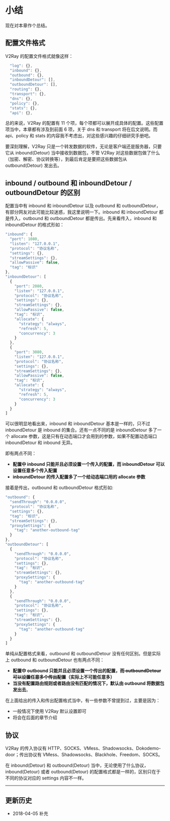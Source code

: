 # 小结

现在对本章作个总结。

## 配置文件格式

V2Ray 的配置文件格式就像这样：

```javascript
  "log": {},
  "inbound": {},
  "outbound": {},
  "inboundDetour": [],
  "outboundDetour": [],
  "routing": {},
  "transport": {},
  "dns": {},
  "policy": {},
  "stats": {},
  "api": {},
```

总的来说，V2Ray 的配置有 11 个项，每个项都可以展开成具体的配置。这些配置项当中，本章都有涉及到前面 6 项，关于 dns 和 transport 将在后文说明。而 api、policy 和 stats 的内容我不考虑出，对这些感兴趣的仔细研究手册吧。

要深刻理解，V2Ray 只是一个转发数据的软件，无论是客户端还是服务器，只要它从 inbound(Detour) 当中接收到数据包，不管 V2Ray 对这些数据包做了什么（加密、解密、协议转换等），到最后肯定是要把这些数据包从 outbound(Detour) 发出去。

## inbound / outbound 和 inboundDetour / outboundDetour 的区别

配置当中有 inbound 和 inboundDetour  以及 outbound 和 outboundDetour，有部分网友对此可能比较迷惑，我这里说明一下。inbound 和 inboundDetour 都是传入，outbound 和 outboundDetour 都是传出。先来看传入，inbound 和 inboundDetour 的格式形如：

```javascript
"inbound": {
  "port": 1080,
  "listen": "127.0.0.1",
  "protocol": "协议名称",
  "settings": {},
  "streamSettings": {},
  "allowPassive": false,
  "tag": "标识"
},
"inboundDetour": [
  {
    "port": 2080,
    "listen": "127.0.0.1",
    "protocol": "协议名称",
    "settings": {},
    "streamSettings": {},
    "allowPassive": false,
    "tag": "标识",
    "allocate": {
      "strategy": "always",
      "refresh": 5,
      "concurrency": 3
    }
  },
  {
    "port": 3080,
    "listen": "127.0.0.1",
    "protocol": "协议名称",
    "settings": {},
    "streamSettings": {},
    "allowPassive": false,
    "tag": "标识",
    "allocate": {
      "strategy": "always",
      "refresh": 5,
      "concurrency": 3
    }
  }
]
```

可以很明显地看出来，inbound 和 inboundDetour 基本是一样的，只不过 inboundDetour 是 inbound 的集合。还有一点不同的是 inboundDetour 多了一个 allocate 参数，这是只有在动态端口才会用到的参数，如果不配置动态端口 inboundDetour 和 inbound 无异。

即有两点不同：
* **配置中 inbound 只能并且必须设置一个传入的配置，而 inboundDetour 可以设置任意多个传入配置**
* **inboundDetour 的传入配置多了一个给动态端口用的 allocate 参数**

接着是传出，outbound 和 outboundDetour 格式形如:

```javascript
"outbound": {
  "sendThrough": "0.0.0.0",
  "protocol": "协议名称",
  "settings": {},
  "tag": "标识",
  "streamSettings": {},
  "proxySettings": {
    "tag": "another-outbound-tag"
  }  
},
"outboundDetour": [
  {
    "sendThrough": "0.0.0.0",
    "protocol": "协议名称",
    "settings": {},
    "tag": "标识",
    "streamSettings": {},
    "proxySettings": {
      "tag": "another-outbound-tag"
    }
  },
  {
    "sendThrough": "0.0.0.0",
    "protocol": "协议名称",
    "settings": {},
    "tag": "标识",
    "streamSettings": {},
    "proxySettings": {
      "tag": "another-outbound-tag"
    }
  }
]
```

单纯从配置格式来看，outbound 和 outboundDetour 没有任何区别。但是实际上 outbound 和 outboundDetour 也有两点不同：
* **配置中 outbound 只能并且必须设置一个传出的配置，~~而 outboundDetour 可以设置任意多个传出配置~~（实际上不可能任意多）**
* **当没有配置路由规则或者路由没有匹配的情况下，默认由 outbound 将数据包发出去**。

在上面给出的传入和传出配置格式当中，有一些参数不曾提到过，主要是因为：
* 一般情况下使用 V2Ray 默认设置即可
* 将会在后面的章节介绍

## 协议

V2Ray 的传入协议有 HTTP、SOCKS、VMess、Shadowsocks、Dokodemo-door；传出协议有 VMess、Shadowsocks、Blackhole、Freedom、SOCKS。

在 inbound(Detour) 和 outbound(Detour) 当中，无论使用了什么协议，inbound(Detour) 或者 outbound(Detour) 的配置格式都是一样的，区别只在于不同的协议对应的 settings 内容不一样。

-----
## 更新历史

- 2018-04-05 补充
